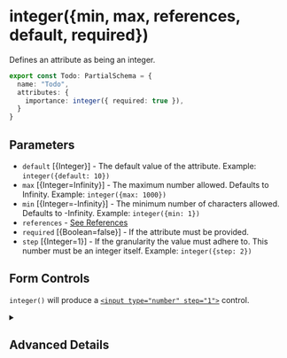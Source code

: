 # integer({min, max, references, default, required})

Defines an attribute as being an integer.

```ts
export const Todo: PartialSchema = {
  name: "Todo",
  attributes: {
    importance: integer({ required: true }),
  }
}
```

## Parameters

- `default` [{Integer}] - The default value of the attribute.  Example: `integer({default: 10})`
- `max` [{Integer=Infinity}] - The maximum number allowed. Defaults to Infinity. Example: `integer({max: 1000})`
- `min` [{Integer=-Infinity}] - The minimum number of characters allowed.  Defaults to -Infinity. Example: `integer({min: 1})`
- `references` - [See References]()
- `required` [{Boolean=false}] - If the attribute must be provided.
- `step` [{Integer=1}] - If the granularity the value must adhere to. This number must be an integer itself. Example: `integer({step: 2})`

## Form Controls

`integer()` will produce a [`<input type="number" step="1">`](https://developer.mozilla.org/en-US/docs/Web/HTML/Element/input/number) control. 


<details>
<summary>

## Advanced Details

</summary>

### Control Type

```js
{
  type: "Number",
  allowNull: Boolean, 
  step: 1,
  max: Infinity,
  min: -Infinity
}
```


### Sequelize Type

```js
{
 type: "INTEGER",
 typeArgs: [],
 allowNull: Boolean
}
```
  
</details>


